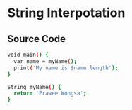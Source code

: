# String Interpotation

## Source Code
```bash
void main() {
  var name = myName();
  print('My name is $name.length');
}

String myName() {
  return 'Prawee Wongsa';
}
```
